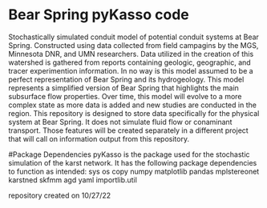# Bear Spring pyKasso code

Stochastically simulated conduit model of potential conduit systems at Bear Spring. Constructed using data collected from field campagins by the MGS,
Minnesota DNR, and UMN researchers. Data utilized in the creation of this watershed is gathered from reports containing geologic, geographic, and
tracer experimention information. In no way is this model assumed to be a perfect representation of Bear Spring and its hydrogeology. This model represents
a simplified version of Bear Spring that highlights the main subsurface flow properties.
Over time, this model will evolve to a more complex state as more data is added and new studies are conducted in the region.
This repository is designed to store data specifically for the physical system at Bear Spring. It does not simulate fluid flow or conaminant transport. Those
features will be created separately in a different project that will call on information output from this repository. 

#Package Dependencies
pyKasso is the package used for the stochastic simulation of the karst network. It has the following package dependencies to function as intended:
sys
os
copy
numpy
matplotlib
pandas
mplstereonet
karstned
skfmm
agd
yaml
importlib.util

repository created on 10/27/22
